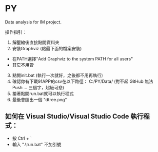 # PY
Data analysis for IM project.

操作指引：
1. 解壓縮後直接點開資料夾
2. 安裝Graphviz (點最下面的檔案安裝)
 - 在PATH選擇"Add Graphviz to the system PATH for all users"
 - 其它不用管
3. 點開init.bat (執行一次就好，之後都不用再執行)
4. 確認你有下載91APP的csv在以下路徑： C:/PY/Data/ (對不起 GitHub 無法 Push ... 三個字，超級可悲)
5. 接著點開run.bat就可以執行程式
6. 最後會匯出一個 "dtree.png"

## 如何在 Visual Studio/Visual Studio Code 執行程式：
- 按 Ctrl + `
- 輸入 ".\run.bat" 不加引號
